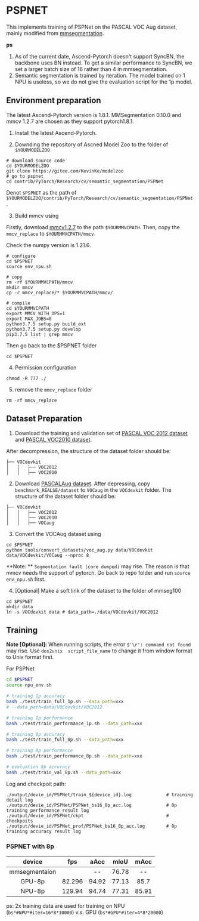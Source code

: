 # PSPNET

This implements training of PSPNet on the PASCAL VOC Aug dataset, mainly modified from [mmsegmentation](https://github.com/open-mmlab/mmsegmentation). 

**ps**

1. As of the current date, Ascend-Pytorch doesn't support SyncBN, the backbone uses BN instead. To get a similar performance to SyncBN, we set a larger batch size of 16 rather than 4 in mmsegmentation.
2. Semantic segmentation is trained by iteration. The model trained on 1 NPU is useless, so we do not give the evaluation script for the 1p model.


## Environment  preparation

The latest Ascend-Pytorch version is 1.8.1. MMSegmentation 0.10.0 and mmcv 1.2.7 are chosen as they support pytorch1.8.1.

1. Install the latest Ascend-Pytorch.

2. Downding the repository of Ascned Model Zoo to the folder of `$YOURMODELZOO`

```
# download source code
cd $YOURMODELZOO
git clone https://gitee.com/KevinKe/modelzoo
# go to pspnet
cd contrib/PyTorch/Research/cv/semantic_segmentation/PSPNet
```

Denot `$PSPNET` as the path of `$YOURMODELZOO/contrib/PyTorch/Research/cv/semantic_segmentation/PSPNet`.

3. Build mmcv using

Firstly, download [mmcv1.2.7](https://github.com/open-mmlab/mmcv/tree/v1.2.7) to the path `$YOURMMVCPATH`. Then, copy the `mmcv_replace` to `$YOURMMVCPATH/mmcv`.

Check the numpy version is 1.21.6.

```
# configure
cd $PSPNET
source env_npu.sh

# copy
rm -rf $YOURMMVCPATH/mmcv
mkdir mmcv
cp -r mmcv_replace/* $YOURMMVCPATH/mmcv/

# compile
cd $YOURMMVCPATH
export MMCV_WITH_OPS=1
export MAX_JOBS=8
python3.7.5 setup.py build_ext
python3.7.5 setup.py develop
pip3.7.5 list | grep mmcv
```

Then go back to the $PSPNET folder
```
cd $PSPNET
```

4. Permission configuration
```
chmod -R 777 ./
```

5. remove the `mmcv_replace` folder
```
rm -rf mmcv_replace
```

## Dataset Preparation

1. Download the training and validation set of [PASCAL VOC 2012 dataset](http://host.robots.ox.ac.uk/pascal/VOC/voc2012/VOCtrainval_11-May-2012.tar) and [PASCAL VOC2010 dataset](https://ascend-test-dataset.obs.cn-north-4.myhuaweicloud.com/train/zip/VOCtrainval_03-May-2010.tar). 

After decompression, the structure of the dataset folder should be:
```none
├── VOCdevkit
│   │   ├── VOC2012
│   │   ├── VOC2010
 ```  

2. Download [PASCALAug dataset](http://www.eecs.berkeley.edu/Research/Projects/CS/vision/grouping/semantic_contours/benchmark.tgz).
After depressing, copy `benchmark_REALSE/dataset` to `VOCaug` in the `VOCdevkit` folder.
The structure of the dataset folder should be:
```none
├── VOCdevkit
│   │   ├── VOC2012
│   │   ├── VOC2010
│   │   ├── VOCaug
```
3. Convert the VOCAug dataset using

```
cd $PSPNET
python tools/convert_datasets/voc_aug.py data/VOCdevkit data/VOCdevkit/VOCaug --nproc 8
```

**Note: ** `Segmentation fault (core dumped)` may rise. The reason is that mmcv needs the support of pytorch. Go back to repo folder and run `source env_npu.sh` first. 

4. [Optional] Make a soft link of the dataset to the folder of mmseg100
```
cd $PSPNET
mkdir data
ln -s VOCdevkit data # data_path=./data/VOCdevkit/VOC2012
```

## Training

 **Note [Optional]:** When running scripts, the error `$'\r': command not found` may rise. Use `dos2unix  script_file_name` to change it from window format to Unix format first.


For PSPNet
```bash
cd $PSPNET
source npu_env.sh

# training 1p accuracy
bash ./test/train_full_1p.sh --data_path=xxx 
# --data_path=data/VOCdevkit/VOC2012

# training 1p performance
bash ./test/train_performance_1p.sh --data_path=xxx 

# training 8p accuracy
bash ./test/train_full_8p.sh --data_path=xxx 

# training 8p performance
bash ./test/train_performance_8p.sh --data_path=xxx 

# evaluation 8p accuracy
bash ./test/train_val_8p.sh --data_path=xxx 
```
Log and checkpoit path:
```
./output/devie_id/PSPNet/train_${device_id}.log             # training detail log
./output/devie_id/PSPNet/PSPNet_bs16_8p_acc.log             # 8p training performance result log
./output/devie_id/PSPNet/ckpt                               # checkpoits
./output/devie_id/PSPNet_prof/PSPNet_bs16_8p_acc.log        # 8p training accuracy result log
```


### PSPNET with 8p

| device |  fps   | aAcc  | mIoU  | mAcc  |
| :------: |:------:|:-----:|:-----:|:-----:|
|mmsegmentaion|        |  --   | 76.78 |  --   |
|GPU-8p| 82.296 | 94.92 | 77.13 | 85.7  |
|NPU-8p| 129.94 | 94.74 | 77.31 | 85.91 |

ps: 2x training data are used for training on NPU (`bs*#NPU*#iter=16*8*10000`) v.s. GPU (`bs*#GPU*#iter=4*8*20000`)

